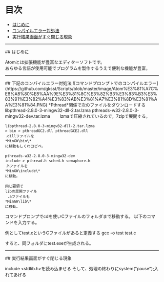 
# 目次

- [はじめに](#first)
- [コンパイルエラー対処法](#1)
- [実行結果画面がすぐ閉じる現象](#2)

<hr id="first" />
## はじめに

Atomとは拡張機能が豊富なエディターソフトです。  
あらゆる言語が使用可能でプログラムを製作するうえで便利な機能が豊富。




<hr id="1" />
## 下記のコンパイルエラー対処法
![コマンドプロンプトでのコンパイルエラー](https://github.com/gksst/Scripts/blob/master/image/Atom%E3%81%A7C%E8%A8%80%E8%AA%9E%E3%81%8C%E3%82%B3%E3%83%B3%E3%83%91%E3%82%A4%E3%83%AB%E3%81%A7%E3%81%8D%E3%81%AA%E3%81%84.PNG)  
*Pthread*関係で次のファイルをダウンロードする  
libpthread-2.8.0-3-mingw32-dll-2.tar.lzma  
pthreads-w32-2.8.0-3-mingw32-dev.tar.lzma　　
lzmaで圧縮されているので，7zipで展開する。

```
libpthread-2.8.0-3-mingw32-dll-2.tar.lzma
> bin > pthreadGC2.dll pthreadGCE2.dll
.dillファイルを
*MinGW\bin\*
に移動もしくわコピペ。

pthreads-w32-2.8.0-3-mingw32-dev
include > pthread.h sched.h semaphore.h
.hファイルを
*MinGW\include\*
に移動。

同じ要領で
libの展開ファイル
 .aファイルも　
*MinGW\lib\*
に移動。
```
コマンドプロンプでcdを使いCファイルのフォルダまで移動する。
以下のコマンドを入力する。

例としてtest.cというCファイルがあると定義する
gcc -o test test.c　　

すると、同フォルダにtest.exeが生成される。






<hr id="2" />
## 実行結果画面がすぐ閉じる現象

include <stdlib.h>を読み込ませる
そして、処理の終わりにsystem("pause");入れてあげる
